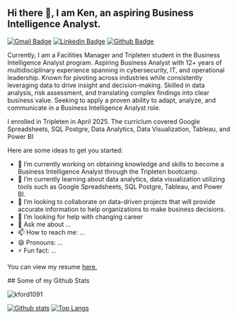 ## Hi there 👋, I am Ken, an aspiring Business Intelligence Analyst.
[![Gmail Badge](https://img.shields.io/badge/-kford1091@gmail.com-c14438?style=flat&logo=Gmail&logoColor=white&link=mailto:kford1091@gmail.com)](mailto:kford1091@gmail.com) 
[![Linkedin Badge](https://img.shields.io/badge/-kford1091@gmail.com-0072b1?style=flat&logo=Linkedin&logoColor=white&link=https://www.linkedin.com/in/kford1091@gmail.com/)](https://www.linkedin.com/in/kford1091@gmail.com/) [![Github Badge](https://img.shields.io/badge/-kford1091-grey?style=flat&logo=github&logoColor=white&link=https://github.com/kford1091/)](https://www.github.com/kford1091/) <p align='left'>Currently, I am a Facilities Manager and Tripleten student in the Business Intelligence Analyst program.  Aspiring Business Analyst with 12+ years of multidisciplinary experience spanning in cybersecurity, IT, and operational leadership. Known for pivoting across industries while consistently leveraging data to drive insight and decision-making. Skilled in data analysis, risk assessment, and translating complex findings into clear business value. Seeking to apply a proven ability to adapt, analyze, and communicate in a Business Intelligence Analyst role.</p>

I enrolled in Tripleten in April 2025.  The curriclum covered Google Spreadsheets, SQL Postgre, Data Analytics, Data Visualization, Tableau, and Power BI

Here are some ideas to get you started:

- 🔭 I’m currently working on obtaining knowledge and skills to become a Business Intelligence Analyst through the Tripleten bootcamp.
- 🌱 I’m currently learning about data analytics, data visualization utilizing tools such as Google Spreadsheets, SQL Postgre, Tableau, and Power BI.
- 👯 I’m looking to collaborate on data-driven projects that will provide accurate information to help organizations to make business decisions.    
- 🤔 I’m looking for help with changing career
- 💬 Ask me about ...
- 📫 How to reach me: ...
- 😄 Pronouns: ...
- ⚡ Fun fact: ...





<p align='left'> You can view my resume <a href='https://docs.google.com/document/d/1nuPD04_06NKkdDGSmYPhAZnsTbeFx_1OPL8Yv8D9mOI/edit?usp=sharing ' target=_blank><u>here</u>.</a></p>
## Some of my Github Stats
<p align=left> <img src=https://komarev.com/ghpvc/?username=kford1091 alt=kford1091 /> </p>

[![Github stats](https://github-readme-stats.vercel.app/api?username=kford1091&show_icons=true&include_all_commits=true)](https://github.com/kford1091/github-readme-stats)
[![Top Langs](https://github-readme-stats.vercel.app/api/top-langs/?username=kford1091&layout=compact)](https://github.com/kford1091/github-readme-stats)


<!--
**kford1091/kford1091** is a ✨ _special_ ✨ repository because its `README.md` (this file) appears on your GitHub profile.




-->
